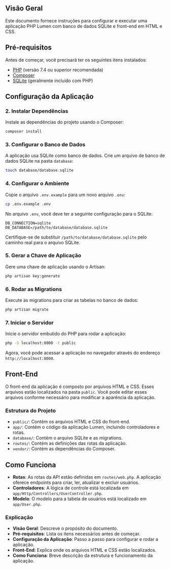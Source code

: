 ## Visão Geral

Este documento fornece instruções para configurar e executar uma aplicação PHP Lumen com banco de dados SQLite e front-end em HTML e CSS.

## Pré-requisitos

Antes de começar, você precisará ter os seguintes itens instalados:

- [PHP](https://www.php.net/downloads) (versão 7.4 ou superior recomendada)
- [Composer](https://getcomposer.org/download/)
- [SQLite](https://www.sqlite.org/download.html) (geralmente incluído com PHP)

## Configuração da Aplicação

### 2. Instalar Dependências

Instale as dependências do projeto usando o Composer:

```bash
composer install
```

### 3. Configurar o Banco de Dados

A aplicação usa SQLite como banco de dados. Crie um arquivo de banco de dados SQLite na pasta `database`:

```bash
touch database/database.sqlite
```

### 4. Configurar o Ambiente

Copie o arquivo `.env.example` para um novo arquivo `.env`:

```bash
cp .env.example .env
```

No arquivo `.env`, você deve ter a seguinte configuração para o SQLite:

```env
DB_CONNECTION=sqlite
DB_DATABASE=/path/to/database/database.sqlite
```

Certifique-se de substituir `/path/to/database/database.sqlite` pelo caminho real para o arquivo SQLite.

### 5. Gerar a Chave de Aplicação

Gere uma chave de aplicação usando o Artisan:

```bash
php artisan key:generate
```

### 6. Rodar as Migrations

Execute as migrations para criar as tabelas no banco de dados:

```bash
php artisan migrate
```

### 7. Iniciar o Servidor

Inicie o servidor embutido do PHP para rodar a aplicação:

```bash
php -S localhost:8000 -t public
```

Agora, você pode acessar a aplicação no navegador através do endereço `http://localhost:8000`.

## Front-End

O front-end da aplicação é composto por arquivos HTML e CSS. Esses arquivos estão localizados na pasta `public`. Você pode editar esses arquivos conforme necessário para modificar a aparência da aplicação.

### Estrutura do Projeto

- `public/`: Contém os arquivos HTML e CSS do front-end.
- `app/`: Contém o código da aplicação Lumen, incluindo controladores e rotas.
- `database/`: Contém o arquivo SQLite e as migrations.
- `routes/`: Contém as definições das rotas da aplicação.
- `vendor/`: Contém as dependências do Composer.

## Como Funciona

- **Rotas**: As rotas da API estão definidas em `routes/web.php`. A aplicação oferece endpoints para criar, ler, atualizar e excluir usuários.
- **Controladores**: A lógica de controle está localizada em `app/Http/Controllers/UserController.php`.
- **Modelo**: O modelo para a tabela de usuários está localizado em `app/User.php`.

### Explicação

- **Visão Geral**: Descreve o propósito do documento.
- **Pré-requisitos**: Lista os itens necessários antes de começar.
- **Configuração da Aplicação**: Passo a passo para configurar e rodar a aplicação.
- **Front-End**: Explica onde os arquivos HTML e CSS estão localizados.
- **Como Funciona**: Breve descrição da estrutura e funcionamento da aplicação.
